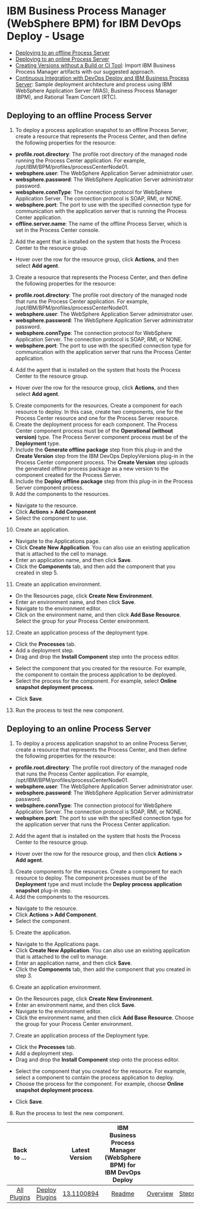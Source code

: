 
# IBM Business Process Manager (WebSphere BPM) for IBM DevOps Deploy - Usage

* [Deploying to an offline Process Server](https://www.urbancode.com/plugindoc/ibmucd/websphere-bpm/1-2/usage/deployments-offline-process-server/)
* [Deploying to an online Process Server](https://www.urbancode.com/plugindoc/ibmucd/websphere-bpm/1-2/usage/deployments-online-process-server/)
* [Creating Versions without a Build or CI Tool](https://www.urbancode.com/docs/creating-versions-without-a-build-or-ci-tool/): Import IBM Business Process Manager artifacts with our suggested approach.
* [Continuous Integration with DevOps Deploy and IBM Business Process Server](https://community.ibm.com/community/user/wasdevops/blogs/laurel-dickson-bull1/2022/07/20/bpserver): Sample deployment architecture and process using IBM WebSphere Application Server (WAS), Business Process Manager (BPM), and Rational Team Concert (RTC).

## Deploying to an offline Process Server

1. To deploy a process application snapshot to an offline Process Server, create a resource that represents the Process Center, and then define the following properties for the resource:
* **profile.root.directory**: The profile root directory of the managed node running the Process Center application. For example, /opt/IBM/BPM/profiles/processCenterNode01.
* **websphere.user**: The WebSphere Application Server administrator user.
* **websphere.password**: The WebSphere Application Server administrator password.
* **websphere.connType**: The connection protocol for WebSphere Application Server. The connection protocol is SOAP, RMI, or NONE.
* **websphere.port**: The port to use with the specified connection type for communication with the application server that is running the Process Center application.
* **offline.server.name**: The name of the offline Process Server, which is set in the Process Center console.
2. Add the agent that is installed on the system that hosts the Process Center to the resource group.
* Hover over the row for the resource group, click **Actions**, and then select **Add agent**.
3. Create a resource that represents the Process Center, and then define the following properties for the resource:
* **profile.root.directory**: The profile root directory of the managed node that runs the Process Center application. For example, /opt/IBM/BPM/profiles/processCenterNode01.
* **websphere.user**: The WebSphere Application Server administrator user.
* **websphere.password**: The WebSphere Application Server administrator password.
* **websphere.connType**: The connection protocol for WebSphere Application Server. The connection protocol is SOAP, RMI, or NONE.
* **websphere.port**: The port to use with the specified connection type for communication with the application server that runs the Process Center application.
4. Add the agent that is installed on the system that hosts the Process Center to the resource group.
* Hover over the row for the resource group, click **Actions**, and then select **Add agent**.
5. Create components for the resources. Create a component for each resource to deploy. In this case, create two components, one for the Process Center resource and one for the Process Server resource.
6. Create the deployment process for each component. The Process Center component process must be of the **Operational (without version)** type. The Process Server component process must be of the **Deployment** type.
7. Include the **Generate offline package** step from this plug-in and the **Create Version** step from the IBM DevOps DeployVersions plug-in in the Process Center component process. The **Create Version** step uploads the generated offline process package as a new version to the component created for the Process Server.
8. Include the **Deploy offline package** step from this plug-in in the Process Server component process.
9. Add the components to the resources.
* Navigate to the resource.
* Click **Actions > Add Component**
* Select the component to use.
10. Create an application.
* Navigate to the Applications page.
* Click **Create New Application**. You can also use an existing application that is attached to the cell to manage.
* Enter an application name, and then click **Save**.
* Click the **Components** tab, and then add the component that you created in step 5.
11. Create an application environment.
* On the Resources page, click **Create New Environment**.
* Enter an environment name, and then click **Save**.
* Navigate to the environment editor.
* Click on the environment name, and then click **Add Base Resource**. Select the group for your Process Center environment.
12. Create an application process of the deployment type.
* Click the **Processes** tab.
* Add a deployment step.
* Drag and drop the **Install Component** step onto the process editor.
+ Select the component that you created for the resource. For example, the component to contain the process application to be deployed.
+ Select the process for the component. For example, select **Online snapshot deployment process**.
* Click **Save**.
13. Run the process to test the new component.

## Deploying to an online Process Server




1. To deploy a process application snapshot to an online Process Server, create a resource that represents the Process Center, and then define the following properties for the resource:
* **profile.root.directory**: The profile root directory of the managed node that runs the Process Center application. For example, /opt/IBM/BPM/profiles/processCenterNode01.
* **websphere.user**: The WebSphere Application Server administrator user.
* **websphere.password**: The WebSphere Application Server administrator password.
* **websphere.connType**: The connection protocol for WebSphere Application Server. The connection protocol is SOAP, RMI, or NONE.
* **websphere.port**: The port to use with the specified connection type for the application server that runs the Process Center application.
2. Add the agent that is installed on the system that hosts the Process Center to the resource group.
* Hover over the row for the resource group, and then click **Actions** **>** **Add agent**.
3. Create components for the resources. Create a component for each resource to deploy. The component processes must be of the **Deployment** type and must include the **Deploy process application snapshot** plug-in step.
4. Add the components to the resources.
* Navigate to the resource.
* Click **Actions > Add Component**.
* Select the component.
5. Create the application.
* Navigate to the Applications page.
* Click **Create New Application**. You can also use an existing application that is attached to the cell to manage.
* Enter an application name, and then click **Save**.
* Click the **Components** tab, then add the component that you created in step 3.
6. Create an application environment.
* On the Resources page, click **Create New Environment**.
* Enter an environment name, and then click **Save**.
* Navigate to the environment editor.
* Click the environment name, and then click **Add Base Resource**. Choose the group for your Process Center environment.
7. Create an application process of the Deployment type.
* Click the **Processes** tab.
* Add a deployment step.
* Drag and drop the **Install Component** step onto the process editor.
+ Select the component that you created for the resource. For example, select a component to contain the process application to deploy.
+ Choose the process for the component. For example, choose **Online snapshot deployment process**.
* Click **Save**.
8. Run the process to test the new component.

|Back to ...||Latest Version|IBM Business Process Manager (WebSphere BPM) for IBM DevOps Deploy ||||
| :---: | :---: | :---: | :---: | :---: | :---: | :---: |
|[All Plugins](../../index.md)|[Deploy Plugins](../README.md)|[13.1100894](https://raw.githubusercontent.com/UrbanCode/IBM-UCD-PLUGINS/main/files/WebSphereBPM/WebSphereBPM-13.1100894.zip)|[Readme](README.md)|[Overview](overview.md)|[Steps](steps.md)|[Downloads](downloads.md)|
